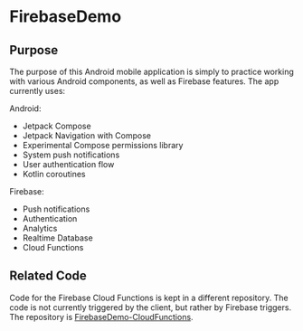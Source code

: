 # FirebaseDemo

## Purpose
The purpose of this Android mobile application is simply to practice working with various Android components, as well as Firebase features. The app currently uses:

Android:
- Jetpack Compose
- Jetpack Navigation with Compose
- Experimental Compose permissions library
- System push notifications
- User authentication flow
- Kotlin coroutines

Firebase:
- Push notifications
- Authentication
- Analytics
- Realtime Database
- Cloud Functions

## Related Code
Code for the Firebase Cloud Functions is kept in a different repository. The code is not currently triggered by the client, but rather by Firebase triggers. The repository is [FirebaseDemo-CloudFunctions](https://github.com/hmmelton/FirebaseDemo-CloudFunctions).
